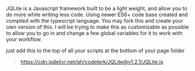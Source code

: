 JQLite is a Javascript framework built to be a light weight, and allow you to do more while writing less code. Using newer ES6+ code base created and compiled with the typescript language. You may fork this and create your own version of this. I will be trying to make this as customizable as possible to allow you to go in and change a few global variables for it to work with your workflow.



just add this to the top of all your scripts at the bottom of your page folder 

> https://cdn.jsdelivr.net/gh/codelerk/JQLite@v1.2.1/JQLite.js
